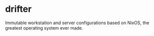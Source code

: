 # drifter
Immutable workstation and server configurations based on NixOS, the greatest operating system ever made. 
